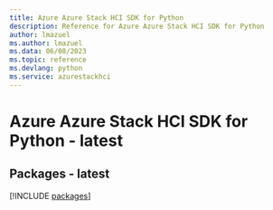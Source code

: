 ```yaml
---
title: Azure Azure Stack HCI SDK for Python
description: Reference for Azure Azure Stack HCI SDK for Python
author: lmazuel
ms.author: lmazuel
ms.data: 06/08/2023
ms.topic: reference
ms.devlang: python
ms.service: azurestackhci
---
```

# Azure Azure Stack HCI SDK for Python - latest
## Packages - latest
[!INCLUDE [packages](azure-stack-hci-index.md)]